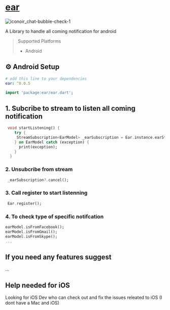 
# [ear](https://pub.dev/packages/ear)  

![iconoir_chat-bubble-check-1](https://user-images.githubusercontent.com/35698467/140308408-49e5d3b9-5afe-4f25-b6ad-c86fb0ea7a99.png)

A Library to handle all coming notification for android

> Supported Platforms
>
> - Android

## ⚙️ Android Setup

```yaml
# add this line to your dependencies
ear: ^0.0.5
```

```dart
import 'package:ear/ear.dart';
```

## 1. Subcribe to stream to listen all coming notification 

```dart
 void startListening() {
    try {
     StreamSubscription<EarModel> _earSubscription = Ear.instance.earStream.listen(onData);
    } on EarModel catch (exception) {
      print(exception);
    }
  }
```

### 2. Unsubcribe from stream

```dart
 _earSubscription?.cancel();
```

### 3. Call register to start listenning

```dart
 Ear.register();
```

### 4. To check type of specific notifcation

```dart
earModel.isFromFacebook();
earModel.isFromGmail();
earModel.isFromSkype();
...
```

## If you need any features suggest

...

## Help needed for iOS 

Looking for iOS Dev who can check out and fix the issues releated to iOS (I dont have a Mac and iOS)
